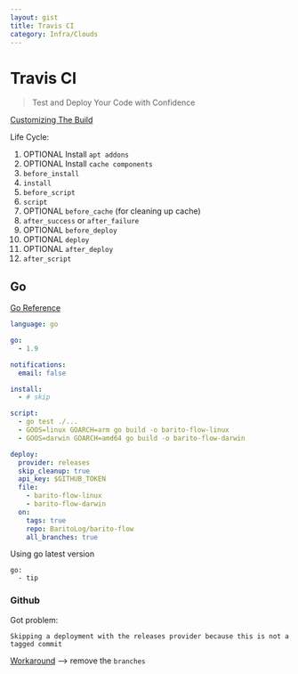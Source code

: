 ```yaml
---
layout: gist
title: Travis CI
category: Infra/Clouds
---
```


# Travis CI

> Test and Deploy Your Code with Confidence


[Customizing The Build](https://docs.travis-ci.com/user/customizing-the-build/)

Life Cycle: 
1. OPTIONAL Install `apt addons`
2. OPTIONAL Install `cache components`
3. `before_install`
4. `install`
5. `before_script`
6. `script`
7. OPTIONAL `before_cache` (for cleaning up cache)
8. `after_success` or `after_failure`
9. OPTIONAL `before_deploy`
10. OPTIONAL `deploy`
11. OPTIONAL `after_deploy`
12. `after_script`


## Go 

[Go Reference](https://docs.travis-ci.com/user/languages/go/)

```yml
language: go

go:
  - 1.9

notifications:
  email: false

install:
  - # skip

script:
  - go test ./...
  - GOOS=linux GOARCH=arm go build -o barito-flow-linux
  - GOOS=darwin GOARCH=amd64 go build -o barito-flow-darwin

deploy:
  provider: releases
  skip_cleanup: true
  api_key: $GITHUB_TOKEN
  file:
    - barito-flow-linux
    - barito-flow-darwin
  on:
    tags: true
    repo: BaritoLog/barito-flow
    all_branches: true
```



Using go latest version 
```
go:
  - tip
```



### Github

Got problem: 
```
Skipping a deployment with the releases provider because this is not a tagged commit
```

[Workaround](https://github.com/travis-ci/travis-ci/issues/5026) --> remove the `branches`
